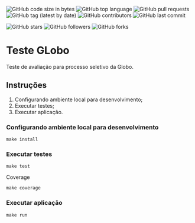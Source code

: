 ![GitHub code size in bytes](https://img.shields.io/github/languages/code-size/rauanisanfelice/globo-teste.svg)
![GitHub top language](https://img.shields.io/github/languages/top/rauanisanfelice/globo-teste.svg)
![GitHub pull requests](https://img.shields.io/github/issues-pr/rauanisanfelice/globo-teste.svg)
![GitHub tag (latest by date)](https://img.shields.io/github/v/tag/rauanisanfelice/globo-teste)
![GitHub contributors](https://img.shields.io/github/contributors/rauanisanfelice/globo-teste.svg)
![GitHub last commit](https://img.shields.io/github/last-commit/rauanisanfelice/globo-teste.svg)

![GitHub stars](https://img.shields.io/github/stars/rauanisanfelice/globo-teste.svg?style=social)
![GitHub followers](https://img.shields.io/github/followers/rauanisanfelice.svg?style=social)
![GitHub forks](https://img.shields.io/github/forks/rauanisanfelice/globo-teste.svg?style=social)

# Teste GLobo

Teste de avaliação para processo seletivo da Globo.

##  Instruções

1. Configurando ambiente local para desenvolvimento;
2. Executar testes;
3. Executar aplicação.

### Configurando ambiente local para desenvolvimento

```shell
make install
```

### Executar testes

```shell
make test
```

Coverage

```shell
make coverage
```

### Executar aplicação

```shell
make run
```

